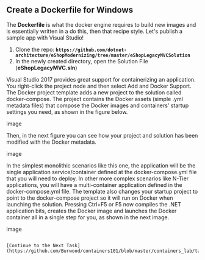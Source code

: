 ## Create a Dockerfile for Windows

The **Dockerfile** is what the docker engine requires to build new images and is essentially written in a do this, then that recipe style. Let's publish a sample app with Visual Studio!

 1. Clone the repo:  **`https://github.com/dotnet-architecture/eShopModernizing/tree/master/eShopLegacyMVCSolution`**
 2. In the newly created directory, open the Solution File (**eShopLegacyMVC.sln**)

Visual Studio 2017 provides great support for containerizing an application. You right-click the project node and then select Add and Docker Support. The Docker project template adds a new project to the solution called docker-compose. The project contains the Docker assets (simple .yml metadata files) that compose the Docker images and containers' startup settings you need, as shown in the figure below.

image

Then, in the next figure you can see how your project and solution has been modified with the Docker metadata.

image

In the simplest monolithic scenarios like this one, the application will be the single application service/container defined at the docker-compose.yml file that you will need to deploy. In other more complex scenarios like N-Tier applications, you will have a multi-container application defined in the docker-compose.yml file. The template also changes your startup project to point to the docker-compose project so it will run on Docker when launching the solution. Pressing Ctrl+F5 or F5 now compiles the .NET application bits, creates the Docker image and launches the Docker container all in a single step for you, as shown in the next image.

image
```

[Continue to the Next Task](https://github.com/Burwood/containers101/blob/master/containers_lab/task_5.md)
